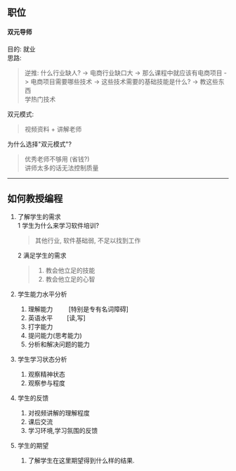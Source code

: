 ## 职位
#### 双元导师
目的: 就业  
思路:
  > 逆推: 什么行业缺人? -> 电商行业缺口大 -> 那么课程中就应该有电商项目 -> 电商项目需要哪些技术 -> 这些技术需要的基础技能是什么?  -> 教这些东西  
  > 学热门技术

双元模式:
  > 视频资料 + 讲解老师
  
  为什么选择"双元模式"?
  > 优秀老师不够用 (省钱?)  
  > 讲师太多的话无法控制质量  

---

## 如何教授编程

1. 了解学生的需求  
   1 学生为什么来学习软件培训?  
     > 其他行业, 软件基础弱, 不足以找到工作
     
   2 满足学生的需求
     > 1. 教会他立足的技能
     > 2. 教会他立足的心智

2. 学生能力水平分析
   1. 理解能力 &emsp;&emsp; [特别是专有名词障碍]
   2. 英语水平 &emsp;&emsp;[读,写]
   3. 打字能力  &emsp;&emsp; 
   4. 提问能力(思考能力)
   5. 分析和解决问题的能力
 
3. 学生学习状态分析
   1. 观察精神状态
   2. 观察参与程度

4. 学生的反馈
   1. 对视频讲解的理解程度
   2. 课后交流
   3. 学习环境,学习氛围的反馈

5. 学生的期望
   1. 了解学生在这里期望得到什么样的结果.
   

   

  